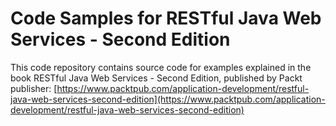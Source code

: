 Code Samples for RESTful Java Web Services - Second Edition
===========================================================
This code repository contains source code for examples explained in the book RESTful Java Web Services - Second Edition, published by Packt publisher: [https://www.packtpub.com/application-development/restful-java-web-services-second-edition](https://www.packtpub.com/application-development/restful-java-web-services-second-edition)

